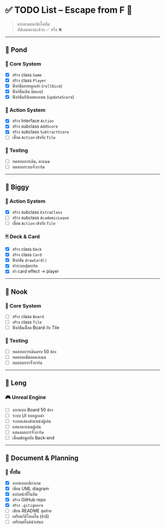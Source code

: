 # ✅ TODO List – Escape from F 🎲

> แบ่งตามสมาชิกในทีม  
> อัปเดตสถานะด้วย ✅ หรือ ❌

---

## 📁 **Pond**

### 🔧 Core System
- [x] สร้าง class `Game`
- [x] สร้าง class `Player`
- [x] ฟังก์ชันทอยลูกเต๋า (`rollDice`)
- [x] ฟังก์ชันเดิน (`move`)
- [x] ฟังก์ชันอัปเดตคะแนน (`updateScore`)

### 🧠 Action System
- [x] สร้าง Interface `Action`
- [x] สร้าง subclass `AddScore`
- [x] สร้าง subclass `SubtractScore`
- [ ] เชื่อม `Action` เข้ากับ `Tile`

### 🧪 Testing
- [ ] ทดสอบการเดิน, คะแนน
- [ ] ทดสอบระบบจั่วการ์ด

---

## 📁 **Biggy**

### 🧠 Action System
- [x] สร้าง subclass `ExtraClass`
- [ ] สร้าง subclass `AcademicLeave`
- [ ] เชื่อม `Action` เข้ากับ `Tile`

### 🃏 Deck & Card
- [x] สร้าง class `Deck`
- [x] สร้าง class `Card`
- [x] ฟังก์ชัน `drawCard()`
- [x] ทำระบบสุ่มการ์ด
- [x] ทำ card effect → player

---

## 📁 **Nook**

### 🔧 Core System
- [ ] สร้าง class `Board`
- [ ] สร้าง class `Tile`
- [ ] ฟังก์ชันเชื่อม Board กับ Tile

### 🧪 Testing
- [ ] ทดสอบการเดินครบ 50 ช่อง
- [ ] ทดสอบเพิ่มลดคะแนน
- [ ] ทดสอบการจั่วการ์ด

---

## 📁 **Leng**

### 🎮 Unreal Engine
- [ ] ออกแบบ Board 50 ช่อง
- [ ] ระบบ UI ทอยลูกเต๋า
- [ ] ระบบแสดงตำแหน่งผู้เล่น
- [ ] แสดงคะแนนผู้เล่น
- [ ] แสดงผลการจั่วการ์ด
- [ ] เชื่อมข้อมูลกับ Back-end

---

## 📁 **Document & Planning**

### 🎯 ทั้งทีม
- [x] ออกแบบกติกาเกม
- [x] เขียน UML diagram
- [x] แบ่งหน้าที่ในทีม
- [x] สร้าง GitHub repo
- [x] สร้าง `.gitignore`
- [ ] เขียน README สุดท้าย
- [ ] เตรียมวิดีโอเดโม (ถ้ามี)
- [ ] เตรียมสไลด์นำเสนอ
